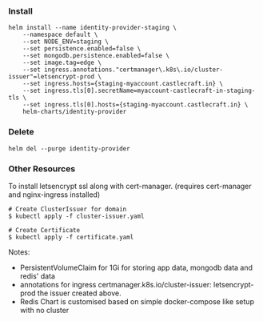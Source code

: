 ### Install

```
helm install --name identity-provider-staging \
    --namespace default \
    --set NODE_ENV=staging \
    --set persistence.enabled=false \
    --set mongodb.persistence.enabled=false \
    --set image.tag=edge \
    --set ingress.annotations."certmanager\.k8s\.io/cluster-issuer"=letsencrypt-prod \
    --set ingress.hosts={staging-myaccount.castlecraft.in} \
    --set ingress.tls[0].secretName=myaccount-castlecraft-in-staging-tls \
    --set ingress.tls[0].hosts={staging-myaccount.castlecraft.in} \
    helm-charts/identity-provider
```

### Delete

```
helm del --purge identity-provider
```

### Other Resources

To install letsencrypt ssl along with cert-manager. (requires cert-manager and nginx-ingress installed)

```
# Create ClusterIssuer for domain
$ kubectl apply -f cluster-issuer.yaml

# Create Certificate
$ kubectl apply -f certificate.yaml
```

Notes:

- PersistentVolumeClaim for 1Gi for storing app data, mongodb data and redis' data
- annotations for ingress certmanager.k8s.io/cluster-issuer: letsencrypt-prod the issuer created above.
- Redis Chart is customised based on simple docker-compose like setup with no cluster
